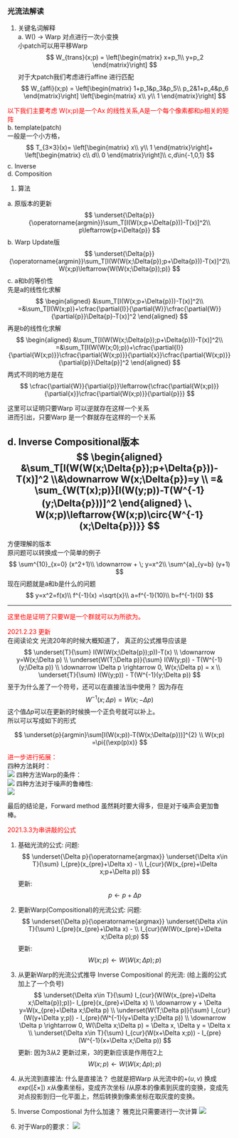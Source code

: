 <!--
 * @Author: Liu Weilong
 * @Date: 2021-02-02 15:44:46
 * @LastEditors: Liu Weilong 
 * @LastEditTime: 2021-03-03 11:11:55
 * @FilePath: /3rd-test-learning/30. supplement_material/optical_flow/theory.md
 * @Description: 
-->
### 光流法解读
1. 关键名词解释<br>
a. W() -> Warp 对点进行一次小变换<br>
   小patch可以用平移Warp
   $$
   W_{trans}(x;p) = \left[\begin{matrix}
   x+p_1\\
   y+p_2
   \end{matrix}\right]
   $$
   对于大patch我们考虑进行affine 进行匹配
   $$
   W_{affi}(x;p) = \left[\begin{matrix}
   1+p_1&p_3&p_5\\
   p_2&1+p_4&p_6
   \end{matrix}\right]
   \left[\begin{matrix}
   x\\
   y\\
   1
   \end{matrix}\right]
   $$

<font color="Red">以下我们主要考虑 W(x;p)是一个Ax 的线性关系,A是一个每个像素都和p相关的矩阵</font><br>
b. template(patch)<br>
   一般是一个小方格，
   $$
   T_{3×3}(x)=
   \left[\begin{matrix}
   x\\
   y\\
   1
   \end{matrix}\right]+
   \left[\begin{matrix}
   c\\
   d\\
   0
   \end{matrix}\right]\\
   c,d\in{-1,0,1}
   $$
c. Inverse <br>
d. Composition<br>

1. 算法<br>

a. 原版本的更新<br>
$$
    \underset{\Delta{p}}{\operatorname{argmin}}\sum_T[I(W(x;p+\Delta{p}))-T(x)]^2\\
    p\leftarrow{p+\Delta{p}}
$$
b. Warp Update版<br>
$$
    \underset{\Delta{p}}{\operatorname{argmin}}\sum_T[I(W(W(x;\Delta{p});p+\Delta{p}))-T(x)]^2\\
    W(x;p)\leftarrow{W(W(x;\Delta{p});p)}
$$
c. a和b的等价性<br>
先是a的线性化求解
$$
\begin{aligned}
    &\sum_T[I(W(x;p+\Delta{p}))-T(x)]^2\\
    =&\sum_T[I(W(x;p))+\cfrac{\partial{I}}{\partial{W}}\cfrac{\partial{W}}{\partial{p}}\Delta{p}-T(x)]^2
\end{aligned}
$$
再是b的线性化求解
$$
\begin{aligned}
&\sum_T[I(W(W(x;\Delta{p});p+\Delta{p}))-T(x)]^2\\
=&\sum_T[I(W(W(x;0);p))+\cfrac{\partial{I}}{\partial{W(x;p)}}\cfrac{\partial{W(x;p)}}{\partial{x}}\cfrac{\partial{W(x;p)}}{\partial{p}}\Delta{p}]^2
\end{aligned}
$$
两式不同的地方是在
$$
    \cfrac{\partial{W}}{\partial{p}}\leftarrow{\cfrac{\partial{W(x;p)}}{\partial{x}}\cfrac{\partial{W(x;p)}}{\partial{p}}}
$$

这里可以证明只要Warp 可以逆就存在这样一个关系<br>
进而引出，只要Warp 是一个群就存在这样的一个关系<br>


d. Inverse Compositional版本
$$
\begin{aligned}
    &\sum_T[I(W(W(x;\Delta{p});p+\Delta{p}))-T(x)]^2
    \\&\downarrow W(x;\Delta{p})=y
\\ =& \sum_{W(T(x);p)}[I(W(y;p))-T(W^{-1}(y;\Delta{p}))]^2
\end{aligned}
\、
W(x;p)\leftarrow{W(x;p)\circ{W^{-1}(x;\Delta{p})}}
$$
------
方便理解的版本<br>
原问题可以转换成一个简单的例子<br>
$$
    \sum^{10}_{x=0} (x^2+1)\\
    \downarrow + \; y=x^2\\
    \sum^{a}_{y=b} (y+1)
$$
现在问题就是a和b是什么的问题<br>
$$
    y=x^2=f(x)\\
    f^{-1}(x) =\sqrt{x}\\
    a=f^{-1}(10)\\
    b=f^{-1}(0)
$$

---------

<font color="Red">这里也是证明了只要W是一个群就可以为所欲为。</font>


<font color = "Red">2021.2.23 更新</font><br>
在阅读论文 光流20年的时候大概知道了，
真正的公式推导应该是
$$
    \underset{T}{\sum} I(W(W(x;\Delta{p});p))-T(x)
\\
\downarrow y=W(x;\Delta p)
\\
\underset{W(T;\Delta p)}{\sum} I(W(y;p)) - T(W^{-1}(y;\Delta p))
\\
\downarrow \Delta p \rightarrow 0, W(x;\Delta p) = x
\\
\underset{T}{\sum} I(W(y;p)) - T(W^{-1}(y;\Delta p)) 
$$
至于为什么差了一个符号，还可以在直接法当中使用？
因为存在
$$
    W^{-1}(x;\Delta p) = W(x;-\Delta p)
$$
这个值$\Delta p$可以在更新的时候换一个正负号就可以补上。<br>
所以可以写成如下的形式

$$
    \underset{p}{argmin}\sum[I(W(x;p))-T(W(x;\Delta{p}))]^{2}
    \\
    W(x;p) =\pi{(\exp(p)x)}
$$

<font color = "Red">进一步进行拓展：</font><br>
四种方法耗时：<br>
![](./picture/4.png)
四种方法Warp的条件：<br>
![](./picture/5.png)
四种方法对于噪声的鲁棒性:<br>
![](./picture/6.png)

最后的结论是，Forward method 虽然耗时要大得多，但是对于噪声会更加鲁棒。


<font color="Red">2021.3.3为串讲敲的公式</font>
1. 基础光流的公式:
   问题:
   $$
    \underset{\Delta p}{\operatorname{argmax}}
    \underset{\Delta x\in T}{\sum} I_{pre}(x_{pre}+\Delta x) - 
    \\
    I_{cur}(W(x_{pre}+\Delta x;p+\Delta p))
   $$
   更新:
   $$
    p\leftarrow p+\Delta p
   $$
2. 更新Warp(Compositional)的光流公式:
   问题:
   $$
    \underset{\Delta p}{\operatorname{argmax}}
    \underset{\Delta x\in T}{\sum} I_{pre}(x_{pre}+\Delta x) - 
    \\
    I_{cur}(W(W(x_{pre}+\Delta x;\Delta p);p) 
   $$
   更新:
   $$
    W(x;p)\leftarrow W(W(x;\Delta p);p)
   $$
3. 从更新Warp的光流公式推导 Inverse Compositional 的光流:
   (给上面的公式加上了一个负号)
$$
\underset{\Delta x\in T}{\sum} I_{cur}(W(W(x_{pre}+\Delta x;\Delta{p});p))- I_{pre}(x_{pre}+\Delta x) 
\\
\downarrow y + \Delta y=W(x_{pre}+\Delta x;\Delta p)
\\
\underset{W(T;\Delta p)}{\sum} I_{cur}(W(y+\Delta y;p)) - I_{pre}(W^{-1}(y+\Delta y;\Delta p))
\\
\downarrow \Delta p \rightarrow 0, W(\Delta x;\Delta p) = \Delta x, \Delta y = \Delta x
\\
\underset{\Delta x\in T}{\sum} I_{cur}(W(x+\Delta x;p)) - I_{pre}(W^{-1}(x+\Delta x;\Delta p))
$$
    更新:
    因为3从2 更新过来，3的更新应该是作用在2上
    $$
    W(x;p)\leftarrow W(W(x;\Delta p);p)
    $$

4. 从光流到直接法:
   什么是直接法？
   也就是把Warp 从光流中的$+(u,v)$ 换成$exp([\xi×])$
   $x$从像素坐标，变成齐次坐标
   $I$从原本的像素到灰度的变换，变成先对点投影到归一化平面上，然后转换到像素坐标在取灰度的变换。

5. Inverse Compostional 为什么加速？
   雅克比只需要进行一次计算
   ![](./picture/4.png)

6. 对于Warp的要求：
   ![](./picture/5.png)